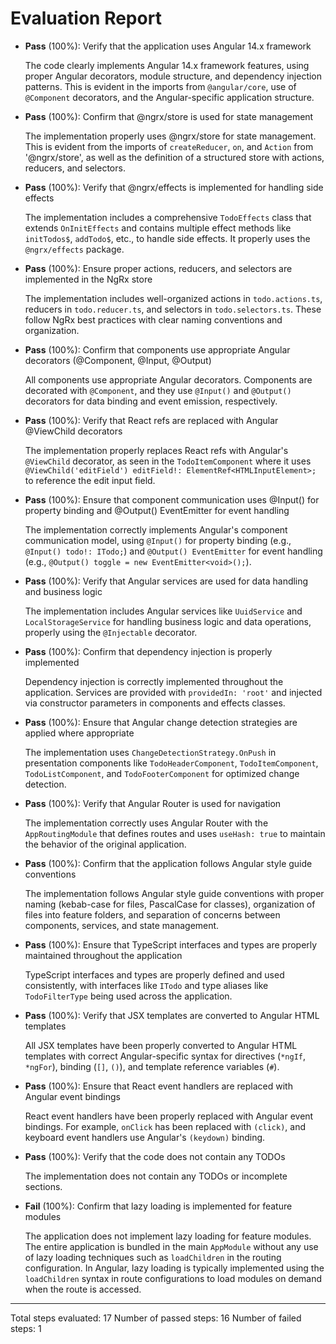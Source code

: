 # Evaluation Report

- **Pass** (100%): Verify that the application uses Angular 14.x framework
  
  The code clearly implements Angular 14.x framework features, using proper Angular decorators, module structure, and dependency injection patterns. This is evident in the imports from `@angular/core`, use of `@Component` decorators, and the Angular-specific application structure.

- **Pass** (100%): Confirm that @ngrx/store is used for state management
  
  The implementation properly uses @ngrx/store for state management. This is evident from the imports of `createReducer`, `on`, and `Action` from '@ngrx/store', as well as the definition of a structured store with actions, reducers, and selectors.

- **Pass** (100%): Verify that @ngrx/effects is implemented for handling side effects
  
  The implementation includes a comprehensive `TodoEffects` class that extends `OnInitEffects` and contains multiple effect methods like `initTodos$`, `addTodo$`, etc., to handle side effects. It properly uses the `@ngrx/effects` package.

- **Pass** (100%): Ensure proper actions, reducers, and selectors are implemented in the NgRx store
  
  The implementation includes well-organized actions in `todo.actions.ts`, reducers in `todo.reducer.ts`, and selectors in `todo.selectors.ts`. These follow NgRx best practices with clear naming conventions and organization.

- **Pass** (100%): Confirm that components use appropriate Angular decorators (@Component, @Input, @Output)
  
  All components use appropriate Angular decorators. Components are decorated with `@Component`, and they use `@Input()` and `@Output()` decorators for data binding and event emission, respectively.

- **Pass** (100%): Verify that React refs are replaced with Angular @ViewChild decorators
  
  The implementation properly replaces React refs with Angular's `@ViewChild` decorator, as seen in the `TodoItemComponent` where it uses `@ViewChild('editField') editField!: ElementRef<HTMLInputElement>;` to reference the edit input field.

- **Pass** (100%): Ensure that component communication uses @Input() for property binding and @Output() EventEmitter for event handling
  
  The implementation correctly implements Angular's component communication model, using `@Input()` for property binding (e.g., `@Input() todo!: ITodo;`) and `@Output() EventEmitter` for event handling (e.g., `@Output() toggle = new EventEmitter<void>();`).

- **Pass** (100%): Verify that Angular services are used for data handling and business logic
  
  The implementation includes Angular services like `UuidService` and `LocalStorageService` for handling business logic and data operations, properly using the `@Injectable` decorator.

- **Pass** (100%): Confirm that dependency injection is properly implemented
  
  Dependency injection is correctly implemented throughout the application. Services are provided with `providedIn: 'root'` and injected via constructor parameters in components and effects classes.

- **Pass** (100%): Ensure that Angular change detection strategies are applied where appropriate
  
  The implementation uses `ChangeDetectionStrategy.OnPush` in presentation components like `TodoHeaderComponent`, `TodoItemComponent`, `TodoListComponent`, and `TodoFooterComponent` for optimized change detection.

- **Pass** (100%): Verify that Angular Router is used for navigation
  
  The implementation correctly uses Angular Router with the `AppRoutingModule` that defines routes and uses `useHash: true` to maintain the behavior of the original application.

- **Pass** (100%): Confirm that the application follows Angular style guide conventions
  
  The implementation follows Angular style guide conventions with proper naming (kebab-case for files, PascalCase for classes), organization of files into feature folders, and separation of concerns between components, services, and state management.

- **Pass** (100%): Ensure that TypeScript interfaces and types are properly maintained throughout the application
  
  TypeScript interfaces and types are properly defined and used consistently, with interfaces like `ITodo` and type aliases like `TodoFilterType` being used across the application.

- **Pass** (100%): Verify that JSX templates are converted to Angular HTML templates
  
  All JSX templates have been properly converted to Angular HTML templates with correct Angular-specific syntax for directives (`*ngIf`, `*ngFor`), binding (`[]`, `()`), and template reference variables (`#`).

- **Pass** (100%): Ensure that React event handlers are replaced with Angular event bindings
  
  React event handlers have been properly replaced with Angular event bindings. For example, `onClick` has been replaced with `(click)`, and keyboard event handlers use Angular's `(keydown)` binding.

- **Pass** (100%): Verify that the code does not contain any TODOs
  
  The implementation does not contain any TODOs or incomplete sections.

- **Fail** (100%): Confirm that lazy loading is implemented for feature modules
  
  The application does not implement lazy loading for feature modules. The entire application is bundled in the main `AppModule` without any use of lazy loading techniques such as `loadChildren` in the routing configuration. In Angular, lazy loading is typically implemented using the `loadChildren` syntax in route configurations to load modules on demand when the route is accessed.

---

Total steps evaluated: 17
Number of passed steps: 16
Number of failed steps: 1